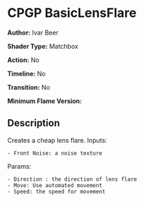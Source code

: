# CPGP BasicLensFlare

**Author:** Ivar Beer

**Shader Type:** Matchbox

**Action:** No

**Timeline:** No

**Transition:** No

**Minimum Flame Version:** 


## Description
Creates a cheap lens flare.
Inputs:

    - Front Noise: a noise texture

Params:

    - Direction : the direction of lens flare
    - Move: Use automated movement
    - Speed: the speed for movement
